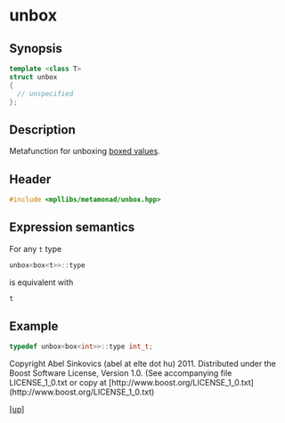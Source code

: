 # unbox

## Synopsis

```cpp
template <class T>
struct unbox
{
  // unspecified
};
```

## Description

Metafunction for unboxing [boxed values](box.html).

## Header

```cpp
#include <mpllibs/metamonad/unbox.hpp>
```

## Expression semantics

For any `t` type

```cpp
unbox<box<t>>::type
```

is equivalent with

```cpp
t
```

## Example

```cpp
typedef unbox<box<int>>::type int_t;
```

<p class="copyright">
Copyright Abel Sinkovics (abel at elte dot hu) 2011.
Distributed under the Boost Software License, Version 1.0.
(See accompanying file LICENSE_1_0.txt or copy at
[http://www.boost.org/LICENSE_1_0.txt](http://www.boost.org/LICENSE_1_0.txt)
</p>

[[up]](reference.html)



